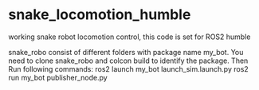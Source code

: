 # snake_locomotion_humble
working snake robot locomotion control, this code is set for ROS2 humble

snake_robo consist of different folders with package name my_bot.
You need to clone snake_robo and colcon build to identify the package.
Then Run following commands:
ros2 launch my_bot launch_sim.launch.py 
 ros2 run my_bot publisher_node.py
